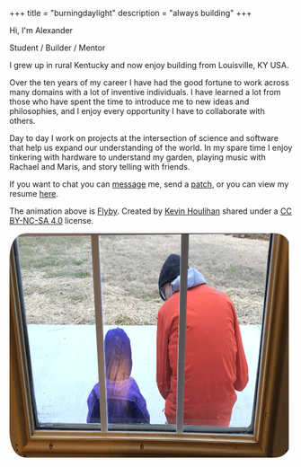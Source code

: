 +++
title = "burningdaylight"
description = "always building"
+++


Hi, I'm Alexander

Student / Builder / Mentor

I grew up in rural Kentucky and now enjoy building from Louisville, KY USA.

Over the ten years of my career I have had the good fortune to work across
many domains with a lot of inventive individuals. I have learned a lot from
those who have spent the time to introduce me to new ideas and philosophies,
and I enjoy every opportunity I have to collaborate with others.

Day to day I work on projects at the intersection of science and software
that help us expand our understanding of the world. In my spare time
I enjoy tinkering with hardware to understand my garden, playing
music with Rachael and Maris, and story telling with friends.

If you want to chat you can [message](mailto:alexander@burningdaylight.io)
me, send a [patch](https://git.burningdaylight.io/), or you can view
my resume [here](@/docs/resume.md).

The animation above is [Flyby](https://portfolio.hyperlinkyourheart.com/flyby.html?previous=https%3A//portfolio.hyperlinkyourheart.com/category/pixel-art.html%23flyby). Created by [Kevin Houlihan](https://portfolio.hyperlinkyourheart.com/pages/about.html) shared under a [CC BY-NC-SA 4.0](https://creativecommons.org/licenses/by-nc-sa/4.0/) license.

<p>
<img src="/images/us.png" width="800" height="400" alt="profile image" align="middle">
</p>
